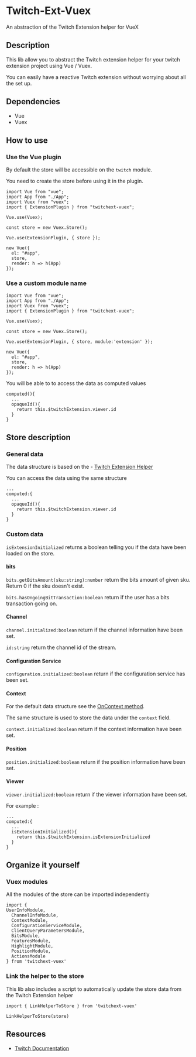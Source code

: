 # Twitch-Ext-Vuex

An abstraction of the Twitch Extension helper for VueX

## Description

This lib allow you to abstract the Twitch extension helper for your twitch extension project using Vue / Vuex.

You can easily have a reactive Twitch extension without worrying about all the set up.


## Dependencies

- Vue
- Vuex

## How to use

### Use the Vue plugin
By default the store will be accessible on the `twitch` module.

You need to create the store before using it in the plugin.

```
import Vue from "vue";
import App from "./App";
import Vuex from "vuex";
import { ExtensionPlugin } from "twitchext-vuex";

Vue.use(Vuex);

const store = new Vuex.Store();

Vue.use(ExtensionPlugin, { store });

new Vue({
  el: "#app",
  store,
  render: h => h(App)
});
```

### Use a custom module name
```
import Vue from "vue";
import App from "./App";
import Vuex from "vuex";
import { ExtensionPlugin } from "twitchext-vuex";

Vue.use(Vuex);

const store = new Vuex.Store();

Vue.use(ExtensionPlugin, { store, module:'extension' });

new Vue({
  el: "#app",
  store,
  render: h => h(App)
});
```

You will be able to to access the data as computed values
```
computed(){
  ...
  opaqueId(){
    return this.$twitchExtension.viewer.id
  }
}
```


## Store description

### General data

The data structure is based on the - [Twitch Extension Helper](https://dev.twitch.tv/docs/extensions/reference/#javascript-helper)

You can access the data using the same structure
```
...
computed:{
  ...
  opaqueId(){
    return this.$twitchExtension.viewer.id
  }
}
```

### Custom data
`isExtensionInitialized` returns a boolean telling you if the data have been loaded on the store. 

#### bits
`bits.getBitsAmount(sku:string):number` return the bits amount of given sku. Return 0 if the sku doesn't exist.

`bits.hasOngoingBitTransaction:boolean` return if the user has a bits transaction going on. 

#### Channel
`channel.initialized:boolean` return if the channel information have been set.

`id:string` return the channel id of the stream.

#### Configuration Service
`configuration.initialized:boolean` return if the configuration service has been set.

#### Context

For the default data structure see the [OnContext method](https://dev.twitch.tv/docs/extensions/reference/#javascript-helper).

The same structure is used to store the data under the `context` field.

`context.initialized:boolean` return if the context information have been set.

#### Position
`position.initialized:boolean` return if the position information have been set.

#### Viewer
`viewer.initialized:boolean` return if the viewer information have been set.


For example :
```
...
computed:{
  ...
  isExtensionInitialized(){
    return this.$twitchExtension.isExtensionInitialized
  }
}
```


## Organize it yourself

### Vuex modules

All the modules of the store can be imported independently 

```
import {
UserInfoModule,
  ChannelInfoModule,
  ContextModule,
  ConfigurationServiceModule,
  ClientQueryParametersModule,
  BitsModule,
  FeaturesModule,
  HighlightModule,
  PositionModule,
  ActionsModule
} from 'twitchext-vuex'
```


### Link the helper to the store

This lib also includes a script to automatically update the store data from the Twitch Extension helper

```
import { LinkHelperToStore } from 'twitchext-vuex'

LinkHelperToStore(store)
```

## Resources
- [Twitch Documentation](https://dev.twitch.tv/docs/extensions/reference/#javascript-helper)